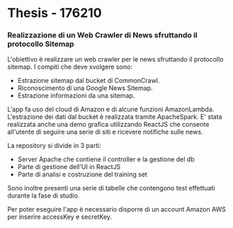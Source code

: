 # Thesis - 176210
### Realizzazione di un Web Crawler di News sfruttando il protocollo Sitemap

L'obiettivo è realizzare un web crawler per le news sfruttando il protocollo sitemap. 
I compiti che deve svolgere sono:

+ Estrazione sitemap dal bucket di CommonCrawl. 
+ Riconoscimento di una Google News Sitemap.
+ Estrazione informazioni da una sitemap.

L'app fa uso del cloud di Amazon e di alcune funzioni AmazonLambda. L'estrazione dei dati dal bucket è realizzata 
tramite ApacheSpark. E' stata realizzata anche una demo grafica utilizzando ReactJS che consente all'utente di seguire
una serie di siti e ricevere notifiche sulle news.

La repository si divide in 3 parti:

+ Server Apache che contiene il controller e la gestione del db
+ Parte di gestione dell'UI in ReactJS
+ Parte di analisi e costruzione del training set

Sono inoltre presenti una serie di tabelle che contengono test effettuati durante la fase di studio.

Per poter eseguire l'app è necessario disporre di un account Amazon AWS per inserire accessKey e secretKey.
